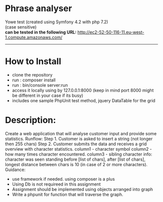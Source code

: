 # Phrase analyser 
Yowe test (created using Symfony 4.2 with php 7.2)</br>
(case sensitive)</br>
<b>can be tested in the following URL: </b>
http://ec2-52-50-116-11.eu-west-1.compute.amazonaws.com/
<hr>

# How to Install

- clone the repository
- run : composer install
- run : bin/console server:run
- access it locally using by 127.0.0.1:8000 (keep in mind port 8000 might be different in your case if its busy)
- includes one sample PhpUnit test method, jquery DataTable for the grid

# Description:
Create a web application that will analyse customer input and provide some statistics.
Runflow:
Step 1. Customer is asked to insert a string (not longer then 255 chars)
Step 2. Customer submits the data and receives a grid overview with character statistics.
column1 - character symbol
column2 - how many times character encountered.
column3 - sibling character info: character was seen standing before [list of chars], after [list of chars], longest
distance between chars is 10 (in case of 2 or more characters).
Guidance:
- use framework if needed. using composer is a plus
- Using Db is not requireed in this assignment
- Assignment should be implemented using objects arranged into graph
- Write a phpunit for function that will traverse the graph.
